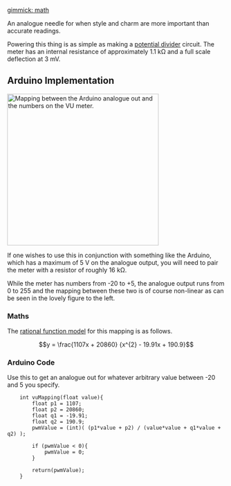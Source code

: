 [gimmick: math]()

An analogue needle for when style and charm are more important than accurate
readings.

Powering this thing is as simple as making a [potential divider] circuit. The
meter has an internal resistance of approximately 1.1 kΩ and a full scale
deflection at 3 mV.

Arduino Implementation
----------------------

<img src="http://wiki.farsetlabs.org.uk/w/images/f/fd/Vumeter_rationalfit.png" alt="Mapping between the Arduino analogue out and the numbers on the VU meter." style="width: 350px;"/>

If one wishes to use this in conjunction with something like the Arduino, which
has a maximum of 5 V on the analogue output, you will need to pair the meter
with a resistor of roughly 16 kΩ.

While the meter has numbers from -20 to +5, the analogue output runs from 0 to
255 and the mapping between these two is of course non-linear as can be seen in
the lovely figure to the left.

### Maths

The [rational function model] for this mapping is as follows.

$$y = \frac{1107x + 20860} {x^{2} - 19.91x + 190.9}$$

### Arduino Code

Use this to get an analogue out for whatever arbitrary value between -20 and 5
you specify.

``` {.C}
    int vuMapping(float value){
        float p1 = 1107;
        float p2 = 20860;
        float q1 = -19.91;
        float q2 = 190.9;
        pwmValue = (int)( (p1*value + p2) / (value*value + q1*value + q2) );

        if (pwmValue < 0){
            pwmValue = 0;
        }

        return(pwmValue);
    }
```

[potential divider]: http://en.wikipedia.org/wiki/Potential_divider
[rational function model]: http://en.wikipedia.org/wiki/Polynomial_and_rational_function_modeling#Rational_function_models
